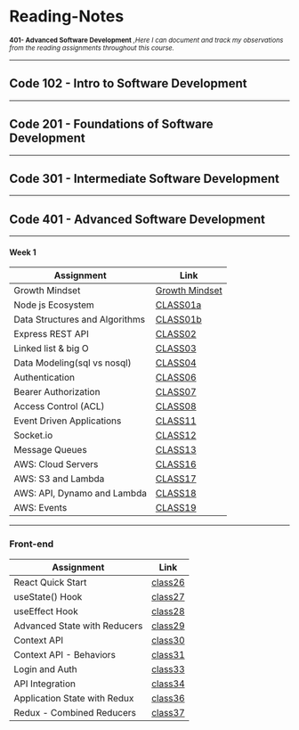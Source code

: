 # Reading-Notes

<sub>**401- Advanced Software Development** _,Here I can document and track my observations from the reading assignments throughout this course._  </sub>

----

## Code 102 - Intro to Software Development

----

## Code 201 - Foundations of Software Development

----

## Code 301 - Intermediate Software Development

----

## Code 401 - Advanced Software Development

----

#### Week 1


| Assignment | Link     | 
|----------  |----------|
| Growth Mindset      | [Growth Mindset](./GrowthMindset/GM.md)   | 
|  Node js Ecosystem      | [CLASS01a](./Week1/Class01a.md)   | 
| Data Structures and Algorithms      |  [CLASS01b](./Week1/DSA.md)  | 
| Express REST API   |  [CLASS02](./Week1/Class02.md)  | 
| Linked list & big O   |  [CLASS03](./Week1/Class03.md)  | 
| Data Modeling(sql vs nosql)  |  [CLASS04](./Week%202/Class03.md)  | 
| Authentication |  [CLASS06](./Week%202/Class06.md)  | 
| Bearer Authorization |  [CLASS07](./Week3/Class07.md)  | 
| Access Control (ACL) |  [CLASS08](./Week%204/Class08.md)  | 
| Event Driven Applications |  [CLASS11](./Week%205/class11.md)  | 
| Socket.io |  [CLASS12](./Week%205/class12.md)  | 
| Message Queues|  [CLASS13](./Week%205//class%2013.md)  | 
| AWS: Cloud Servers|  [CLASS16](./Week%205/class16.md)  | 
| AWS: S3 and Lambda|  [CLASS17](./Week%206/class17.md)  | 
| AWS: API, Dynamo and Lambda|  [CLASS18](./Week%206/class18.md)  | 
| AWS: Events|  [CLASS19](./Week%206/class19.md)  | 


----

### Front-end


| Assignment | Link     | 
|----------  |----------|
| React Quick Start  | [class26](./front-end/week1/class26.md)   | 
| useState() Hook  | [class27](./front-end/week1/class27.md)   | 
| useEffect Hook  | [class28](./front-end/week1/class28.md)   | 
| Advanced State with Reducers  | [class29](./front-end/week2/class29.md)   |
| Context API  | [class30](./front-end/week3/class30.md)   |  
|  Context API - Behaviors  | [class31](./front-end/week3/class31.md)   |  
|  Login and Auth  | [class33](./front-end/week4/class33.md)   |  
|  API Integration | [class34](./front-end/week4/class34.md)   |  
|  Application State with Redux | [class36](./front-end/week4/class36.md)   |  
|  Redux - Combined Reducers | [class37](./front-end/week5/class37.md)   |  